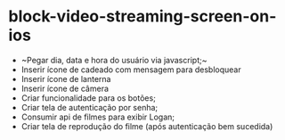 # block-video-streaming-screen-on-ios

- ~Pegar dia, data e hora do usuário via javascript;~
- Inserir ícone de cadeado com mensagem para desbloquear
- Inserir ícone de lanterna
- Inserir ícone de câmera
- Criar funcionalidade para os botões;
- Criar tela de autenticação por senha;
- Consumir api de filmes para exibir Logan;
- Criar tela de reprodução do filme (após autenticação bem sucedida)

  
  
